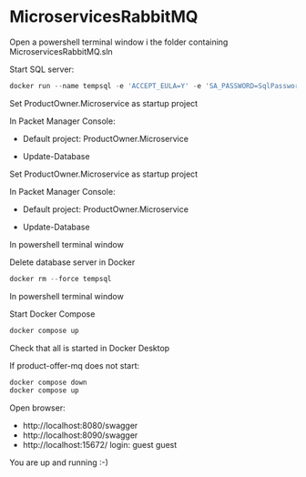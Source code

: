 # MicroservicesRabbitMQ

Open a powershell terminal window i the folder containing MicroservicesRabbitMQ.sln

Start SQL server:

```powershell
docker run --name tempsql -e 'ACCEPT_EULA=Y' -e 'SA_PASSWORD=SqlPassword#1234' -p 11433:1433 -v .\.containers\database:/var/opt/mssql/data -d mcr.microsoft.com/mssql/server:latest
```



Set ProductOwner.Microservice as startup project

In Packet Manager Console:

- Default project: ProductOwner.Microservice

- Update-Database

Set ProductOwner.Microservice as startup project

In Packet Manager Console:

- Default project: ProductOwner.Microservice

- Update-Database

In powershell terminal window

Delete database server in Docker

```c#
docker rm --force tempsql
```

In powershell terminal window

Start Docker Compose

```powershell
docker compose up
```

Check that all is started in Docker Desktop

If product-offer-mq does not start:

```powershell
docker compose down
docker compose up
```

Open browser: 

- http://localhost:8080/swagger
- http://localhost:8090/swagger
- http://localhost:15672/  login: guest guest



You are up and running :-)



